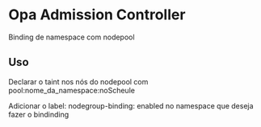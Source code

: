# Opa Admission Controller

Binding de namespace com nodepool

## Uso

Declarar o taint nos nós do nodepool com pool:nome_da_namespace:noScheule

Adicionar o label: nodegroup-binding: enabled no namespace que deseja fazer  o bindinding
